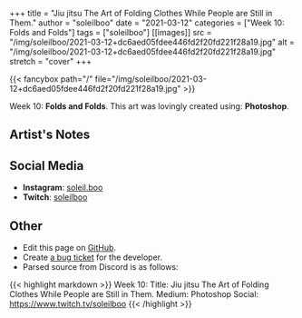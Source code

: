 +++
title =       "Jiu jitsu The Art of Folding Clothes While People are Still in Them."
author =      "soleilboo"
date =        "2021-03-12"
categories =  ["Week 10: Folds and Folds"]
tags =        ["soleilboo"]
[[images]]
                      src = "/img/soleilboo/2021-03-12+dc6aed05fdee446fd2f20fd221f28a19.jpg"
                      alt = "/img/soleilboo/2021-03-12+dc6aed05fdee446fd2f20fd221f28a19.jpg"
                      stretch = "cover"
+++


{{< fancybox path="/" file="/img/soleilboo/2021-03-12+dc6aed05fdee446fd2f20fd221f28a19.jpg" >}}


Week 10: **Folds and Folds**. This art was lovingly created using: **Photoshop**.

## Artist's Notes



## Social Media

- **Instagram**: [soleil.boo]()
- **Twitch**: [soleilboo]()


## Other

- Edit this page on [GitHub](https://github.com/teaminkling/web-refresh/edit/main/blog/content/blog/soleilboo-week-10-fa9b.md).
- Create [a bug ticket](https://github.com/teaminkling/web-refresh/issues/new?assignees=&labels=bug&template=problem-report.md&title=) for the developer.
- Parsed source from Discord is as follows:

{{< highlight markdown >}}
Week 10:
Title: Jiu jitsu The Art of Folding Clothes While People are Still in Them.
Medium: Photoshop
Social: https://www.twitch.tv/soleilboo
{{< /highlight >}}